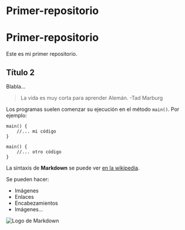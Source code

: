 # Primer-repositorio
# Primer-repositorio

Este es mi primer repositorio.

## Título 2

Blabla...

> La vida es muy corta para aprender Alemán. -Tad Marburg

Los programas suelen comenzar su ejecución en el método `main()`. Por ejemplo:

	main() {
		//... mi código
	}

```
main() {
	//... otro código
}
```
	
La sintaxis de **Markdown** se puede ver [en la wikipedia](https://es.wikipedia.org/wiki/Markdown).

Se pueden hacer:

- Imágenes
- Enlaces
- Encabezamientos
- Imágenes...

![Logo de Markdown](https://leantesting.com/wp-content/uploads/2016/04/Markdown-mark.svg_.png)
